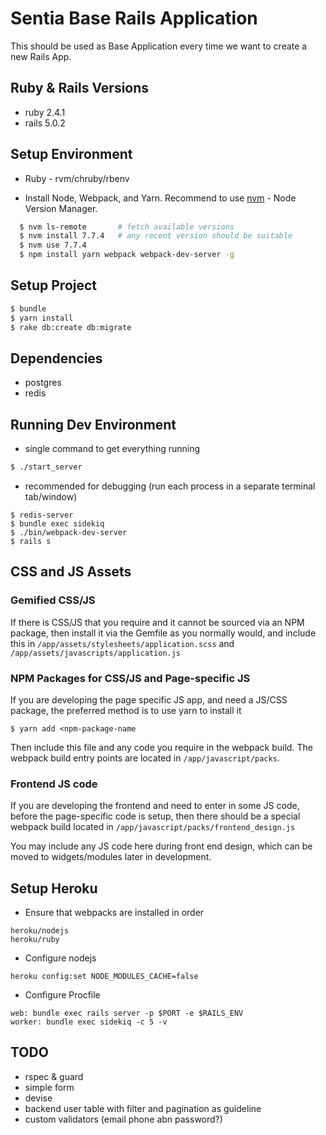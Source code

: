 # Sentia Base Rails Application

This should be used as Base Application every time we want to create a new Rails App.

## Ruby & Rails Versions
  - ruby 2.4.1
  - rails 5.0.2

## Setup Environment

  - Ruby - rvm/chruby/rbenv

  - Install Node, Webpack, and Yarn.  Recommend to use [nvm](https://github.com/creationix/nvm) - Node Version Manager.

  ```bash
    $ nvm ls-remote       # fetch available versions
    $ nvm install 7.7.4   # any recent version should be suitable
    $ nvm use 7.7.4
    $ npm install yarn webpack webpack-dev-server -g
  ```

## Setup Project

```bash
$ bundle
$ yarn install
$ rake db:create db:migrate
```

## Dependencies
  - postgres
  - redis

## Running Dev Environment

  - single command to get everything running

  ```bash
  $ ./start_server
  ```

  - recommended for debugging (run each process in a separate terminal tab/window)

  ```
  $ redis-server
  $ bundle exec sidekiq
  $ ./bin/webpack-dev-server
  $ rails s
  ```

## CSS and JS Assets

### Gemified CSS/JS

If there is CSS/JS that you require and it cannot be sourced via an NPM package, then
install it via the Gemfile as you normally would, and include this in
`/app/assets/stylesheets/application.scss` and `/app/assets/javascripts/application.js`

### NPM Packages for CSS/JS and Page-specific JS

If you are developing the page specific JS app, and need a JS/CSS package, the preferred
method is to use yarn to install it

`$ yarn add <npm-package-name`

Then include this file and any code you require in the webpack build.  The webpack
build entry points are located in `/app/javascript/packs`.

### Frontend JS code

If you are developing the frontend and need to enter in some JS code, before the page-specific
code is setup, then there should be a special webpack build located in `/app/javascript/packs/frontend_design.js`

You may include any JS code here during front end design, which can be moved to widgets/modules later
in development.

## Setup Heroku

  - Ensure that webpacks are installed in order

  ```
  heroku/nodejs
  heroku/ruby
  ```

  - Configure nodejs

  ```
  heroku config:set NODE_MODULES_CACHE=false
  ```

  - Configure Procfile

  ``` 
  web: bundle exec rails server -p $PORT -e $RAILS_ENV
  worker: bundle exec sidekiq -c 5 -v
  ```

## TODO
  - rspec & guard
  - simple form
  - devise
  - backend user table with filter and pagination as guideline
  - custom validators (email phone abn password?)
